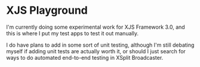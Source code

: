# XJS Playground

I'm currently doing some experimental work for XJS Framework 3.0, and this is where I put my test
apps to test it out manually.

I do have plans to add in some sort of unit testing, although I'm still debating myself if adding
unit tests are actually worth it, or should I just search for ways to do automated end-to-end
testing in XSplit Broadcaster.